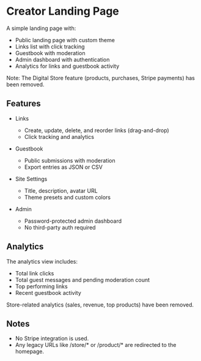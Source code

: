 # Creator Landing Page

A simple landing page with:
- Public landing page with custom theme
- Links list with click tracking
- Guestbook with moderation
- Admin dashboard with authentication
- Analytics for links and guestbook activity

Note: The Digital Store feature (products, purchases, Stripe payments) has been removed.

## Features

- Links
  - Create, update, delete, and reorder links (drag-and-drop)
  - Click tracking and analytics

- Guestbook
  - Public submissions with moderation
  - Export entries as JSON or CSV

- Site Settings
  - Title, description, avatar URL
  - Theme presets and custom colors

- Admin
  - Password-protected admin dashboard
  - No third-party auth required

## Analytics

The analytics view includes:
- Total link clicks
- Total guest messages and pending moderation count
- Top performing links
- Recent guestbook activity

Store-related analytics (sales, revenue, top products) have been removed.

## Notes

- No Stripe integration is used.
- Any legacy URLs like /store/* or /product/* are redirected to the homepage.
